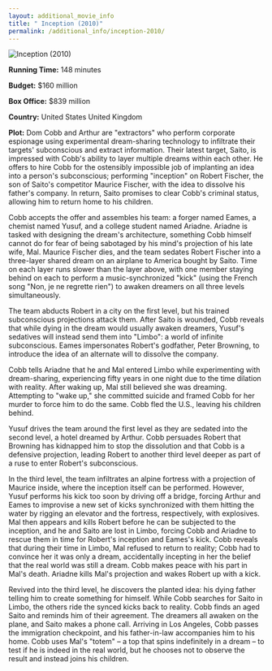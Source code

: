 ```yaml
---
layout: additional_movie_info
title: " Inception (2010)"
permalink: /additional_info/inception-2010/
---
```


![ Inception (2010)](https://upload.wikimedia.org/wikipedia/en/2/2e/Inception_%282010%29_theatrical_poster.jpg)

**Running Time:** 148 minutes

**Budget:** $160 million

**Box Office:** $839 million

**Country:** United States
United Kingdom

**Plot:** Dom Cobb and Arthur are "extractors" who perform corporate espionage using experimental dream-sharing technology to infiltrate their targets' subconscious and extract information. Their latest target, Saito, is impressed with Cobb's ability to layer multiple dreams within each other. He offers to hire Cobb for the ostensibly impossible job of implanting an idea into a person's subconscious; performing "inception" on Robert Fischer, the son of Saito's competitor Maurice Fischer, with the idea to dissolve his father's company. In return, Saito promises to clear Cobb's criminal status, allowing him to return home to his children.

Cobb accepts the offer and assembles his team: a forger named Eames, a chemist named Yusuf, and a college student named Ariadne. Ariadne is tasked with designing the dream's architecture, something Cobb himself cannot do for fear of being sabotaged by his mind's projection of his late wife, Mal. Maurice Fischer dies, and the team sedates Robert Fischer into a three-layer shared dream on an airplane to America bought by Saito. Time on each layer runs slower than the layer above, with one member staying behind on each to perform a music-synchronized "kick" (using the French song "Non, je ne regrette rien") to awaken dreamers on all three levels simultaneously.

The team abducts Robert in a city on the first level, but his trained subconscious projections attack them. After Saito is wounded, Cobb reveals that while dying in the dream would usually awaken dreamers, Yusuf's sedatives will instead send them into "Limbo": a world of infinite subconscious. Eames impersonates Robert's godfather, Peter Browning, to introduce the idea of an alternate will to dissolve the company.

Cobb tells Ariadne that he and Mal entered Limbo while experimenting with dream-sharing, experiencing fifty years in one night due to the time dilation with reality. After waking up, Mal still believed she was dreaming. Attempting to "wake up," she committed suicide and framed Cobb for her murder to force him to do the same. Cobb fled the U.S., leaving his children behind.

Yusuf drives the team around the first level as they are sedated into the second level, a hotel dreamed by Arthur. Cobb persuades Robert that Browning has kidnapped him to stop the dissolution and that Cobb is a defensive projection, leading Robert to another third level deeper as part of a ruse to enter Robert's subconscious.

In the third level, the team infiltrates an alpine fortress with a projection of Maurice inside, where the inception itself can be performed. However, Yusuf performs his kick too soon by driving off a bridge, forcing Arthur and Eames to improvise a new set of kicks synchronized with them hitting the water by rigging an elevator and the fortress, respectively, with explosives. Mal then appears and kills Robert before he can be subjected to the inception, and he and Saito are lost in Limbo, forcing Cobb and Ariadne to rescue them in time for Robert's inception and Eames's kick. Cobb reveals that during their time in Limbo, Mal refused to return to reality; Cobb had to convince her it was only a dream, accidentally incepting in her the belief that the real world was still a dream. Cobb makes peace with his part in Mal's death. Ariadne kills Mal's projection and wakes Robert up with a kick.

Revived into the third level, he discovers the planted idea: his dying father telling him to create something for himself. While Cobb searches for Saito in Limbo, the others ride the synced kicks back to reality. Cobb finds an aged Saito and reminds him of their agreement. The dreamers all awaken on the plane, and Saito makes a phone call. Arriving in Los Angeles, Cobb passes the immigration checkpoint, and his father-in-law accompanies him to his home. Cobb uses Mal's "totem" – a top that spins indefinitely in a dream – to test if he is indeed in the real world, but he chooses not to observe the result and instead joins his children.